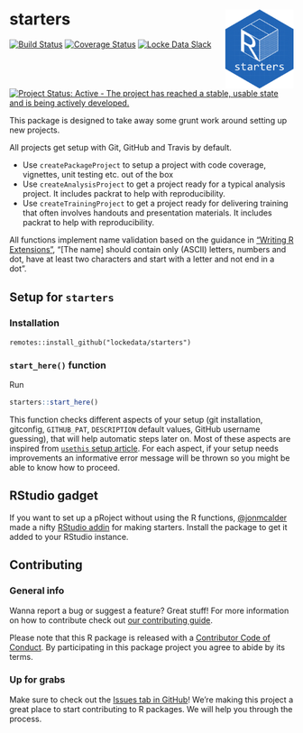 
# starters <img src="man/figures/logo.png" align="right" height=140/>

<!-- README.md is generated from README.Rmd. Please edit that file -->

<!-- badges: start -->

[![Build
Status](https://travis-ci.org/lockedata/starters.svg?branch=master)](https://travis-ci.org/lockedata/starters)
[![Coverage
Status](https://img.shields.io/coveralls/lockedata/starters.svg)](https://coveralls.io/r/lockedata/starters?branch=master)
[![Locke Data
Slack](https://img.shields.io/badge/Slack-discuss-blue.svg?logo=slack&longCache=true&style=flat)](https://join.slack.com/t/lockedata/shared_invite/enQtMjkwNjY3ODkwMzg2LTI1OGU1NTM3ZGIyZGFiNTdlODI3MzU2N2ZlNDczMjM4M2U2OWVmNDMzZTQ1ZGNlZDQ3MGM2MGVjMjI2MWIyMjI)
[![Project Status: Active - The project has reached a stable, usable
state and is being actively
developed.](https://www.repostatus.org/badges/latest/active.svg)](https://www.repostatus.org/#active)
<!-- badges: end -->

This package is designed to take away some grunt work around setting up
new projects.

All projects get setup with Git, GitHub and Travis by default.

  - Use `createPackageProject` to setup a project with code coverage,
    vignettes, unit testing etc. out of the box
  - Use `createAnalysisProject` to get a project ready for a typical
    analysis project. It includes packrat to help with reproducibility.
  - Use `createTrainingProject` to get a project ready for delivering
    training that often involves handouts and presentation materials. It
    includes packrat to help with reproducibility.

All functions implement name validation based on the guidance in
[“Writing R
Extensions”](https://cran.r-project.org/doc/manuals/r-release/R-exts.html#The-DESCRIPTION-file),
“\[The name\] should contain only (ASCII) letters, numbers and dot, have
at least two characters and start with a letter and not end in a dot”.

## Setup for `starters`

### Installation

    remotes::install_github("lockedata/starters")

### `start_here()` function

Run

``` r
starters::start_here()
```

This function checks different aspects of your setup (git installation,
gitconfig, `GITHUB_PAT`, `DESCRIPTION` default values, GitHub username
guessing), that will help automatic steps later on. Most of these
aspects are inspired from [`usethis` setup
article](https://usethis.r-lib.org/articles/articles/usethis-setup.html).
For each aspect, if your setup needs improvements an informative error
message will be thrown so you might be able to know how to proceed.

## RStudio gadget

If you want to set up a pRoject without using the R functions,
[@jonmcalder](https://github.com/jonmcalder) made a nifty [RStudio
addin](https://rstudio.github.io/rstudioaddins/) for making starters.
Install the package to get it added to your RStudio instance.

## Contributing

### General info

Wanna report a bug or suggest a feature? Great stuff\! For more
information on how to contribute check out [our contributing
guide](.github/CONTRIBUTING.md).

Please note that this R package is released with a [Contributor Code of
Conduct](CODE_OF_CONDUCT.md). By participating in this package project
you agree to abide by its terms.

### Up for grabs

Make sure to check out the [Issues tab in
GitHub](https://github.com/stephlocke/starters/issues)\! We’re making
this project a great place to start contributing to R packages. We will
help you through the process.
